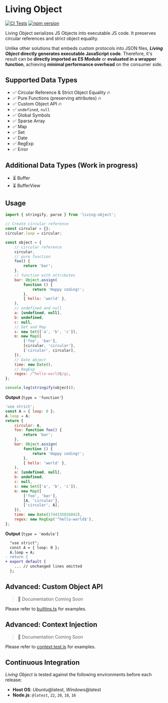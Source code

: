 # Living Object

[![CI Tests](https://github.com/zhangyx1998/living-object/actions/workflows/test.yaml/badge.svg)](https://github.com/zhangyx1998/living-object/actions/workflows/test.yaml) [![npm version](https://img.shields.io/npm/v/living-object.svg?maxAge=3600)](https://npmjs.com/package/living-object)

Living Object serializes JS Objects into executable JS code. It preserves circular references and strict object equality.

Unlike other solutions that embeds custom protocols into JSON files, **_Living Object_ directly generates executable JavaScript code**. Therefore, it's result can be **directly imported as ES Module** or **evaluated in a wrapper function**, achieving **minimal performance overhead** on the consumer side.

<!-- LINK TO DOCUMENTATION -->

## Supported Data Types

- ✅ Circular Reference & Strict Object Equality 🔥
- ✅ Pure Functions (preserving attributes) 🔥
- ✅ Custom Object API 🔥
- ✅ `undefined`, `null`
- ✅ Global Symbols
- ✅ Sparse Array
- ✅ Map
- ✅ Set
- ✅ Date
- ✅ RegExp
- ✅ Error

## Additional Data Types (Work in progress)

- ⏳ Buffer
- ⏳ BufferView

## Usage

```js
import { stringify, parse } from 'living-object';

// Create circular reference
const circular = {};
circular.loop = circular;

const object = {
    // circular reference
    circular,
    // pure function
    foo() {
        return 'bar';
    },
    // function with attributes
    bar: Object.assign(
        function () {
            return 'Happy coding!';
        },
        { hello: 'world' },
    ),
    // undefined and null
    a: [undefined, null],
    b: undefined,
    c: null,
    // Set and Map
    s: new Set(['a', 'b', 'c']),
    m: new Map([
        ['foo', 'bar'],
        [circular, 'circular'],
        ['circular', circular],
    ]),
    // Date object
    time: new Date(),
    // RegExp
    regex: /^hello-world$/gi,
};

console.log(stringify(object));
```

**Output** (`type = 'function'`)

```js
'use strict';
const A = { loop: 0 };
A.loop = A;
return {
    circular: A,
    foo: function foo() {
        return 'bar';
    },
    bar: Object.assign(
        function () {
            return 'Happy coding!';
        },
        { hello: 'world' },
    ),
    a: [undefined, null],
    b: undefined,
    c: null,
    s: new Set(['a', 'b', 'c']),
    m: new Map([
        ['foo', 'bar'],
        [A, 'circular'],
        ['circular', A],
    ]),
    time: new Date(1744335826842),
    regex: new RegExp('^hello-world$'),
};
```

**Output** (`type = 'module'`)

```diff
  "use strict";
  const A = { loop: 0 };
  A.loop = A;
- return {
+ export default {
    ... // unchanged lines omitted
  };
```

## Advanced: Custom Object API

> 📄 Documentation Coming Soon

Please refer to [builtins.ts](./src/handles/builtins.ts) for examples.

## Advanced: Context Injection

> 📄 Documentation Coming Soon

Please refer to [context.test.js](./tests/07.context.test.js) for examples.

## Continuous Integration

_Living Object_ is tested against the following environments before each release:

- **Host OS**: _Ubuntu_@latest, _Windows_@latest
- **Node.js**: _`@latest`_, `22`, `20`, `18`, `16`
